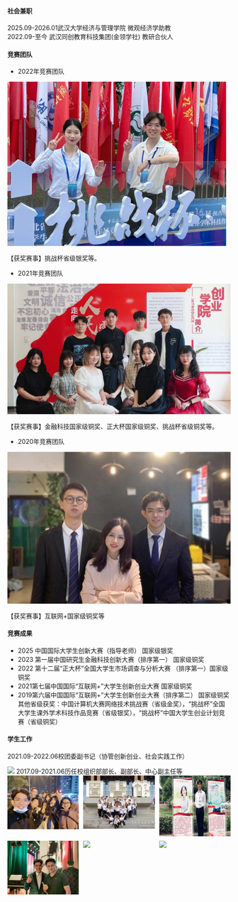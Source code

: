 


#### 社会兼职
2025.09-2026.01武汉大学经济与管理学院 微观经济学助教 <br/>
2022.09-至今 武汉同创教育科技集团(金领学社) 教研合伙人
#### 竞赛团队

* 2022年竞赛团队

![2022年竞赛团队](static/assets/img/1.png)

【获奖赛事】挑战杯省级银奖等。


* 2021年竞赛团队


![2021年竞赛团队](static/assets/img/2.png)



【获奖赛事】金融科技国家级铜奖、正大杯国家级铜奖、挑战杯省级铜奖等。

* 2020年竞赛团队

![2020年竞赛团队](static/assets/img/3.png)

【获奖赛事】互联网+国家级铜奖等



#### 竞赛成果
- 2025 中国国际大学生创新大赛（指导老师） 国家级银奖
- 2023 第一届中国研究生金融科技创新大赛（排序第一） 国家级铜奖
- 2022 第十二届“正大杯”全国大学生市场调查与分析大赛 （排序第一）国家级铜奖
- 2021第七届中国国际“互联网+”大学生创新创业大赛 国家级铜奖
- 2019第六届中国国际“互联网+”大学生创新创业大赛（排序第二） 国家级铜奖
其他省级获奖：中国计算机大赛网络技术挑战赛（省级金奖），“挑战杯”全国大学生课外学术科技作品竞赛（省级银奖），“挑战杯”中国大学生创业计划竞赛（省级铜奖）


#### 学生工作


2021.09-2022.06校团委副书记（协管创新创业、社会实践工作）


<img src="static/assets/img/4.png" style="max-width: 100%; height: auto;">
2017.09-2021.06历任校组织部部长、副部长、中心副主任等




<div style="display: grid; grid-template-columns: repeat(3, 1fr); gap: 10px; width: 100%;">
  <!-- 6张图片 -->
  <img src="static/assets/img/21.png" style="width: 100%; height: auto;">
  <img src="static/assets/img/22.png" style="width: 100%; height: auto;">
  <img src="static/assets/img/23.png" style="width: 100%; height: auto;">    
  <img src="static/assets/img/24.png" style="width: 100%; height: auto;">
  <img src="static/assets/img/25.png" style="width: 100%; height: auto;">
  <img src="static/assets/img/26.png" style="width: 100%; height: auto;">
</div>